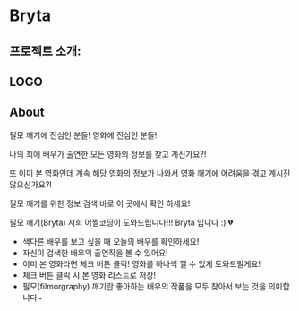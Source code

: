 # Bryta
## 프로젝트 소개:
## LOGO
## About
필모 깨기에 진심인 분들! 영화에 진심인 분들!

나의 최애 배우가 출연한 모든 영화의 정보를 찾고 계신가요?!

또 이미 본 영화인데 계속 해당 영화의 정보가 나와서 영화 깨기에 어려움을 겪고 계시진 않으신가요?!

필모 깨기를 위한 정보 검색 바로 이 곳에서 확인 하세요!

필모 깨기(Bryta) 저희 어쩔코딩이 도와드립니다!!! Bryta 입니다 :) 💔

- 색다른 배우를 보고 싶을 때 오늘의 배우를 확인하세요!
- 자신이 검색한 배우의 출연작을 볼 수 있어요!
- 이미 본 영화라면 체크 버튼 클릭! 영화를 하나씩 깰 수 있게 도와드릴게요!
- 체크 버튼 클릭 시 본 영화 리스트로 저장!
- 필모(filmorgraphy) 깨기란 좋아하는 배우의 작품을 모두 찾아서 보는 것을 의미합니다~
